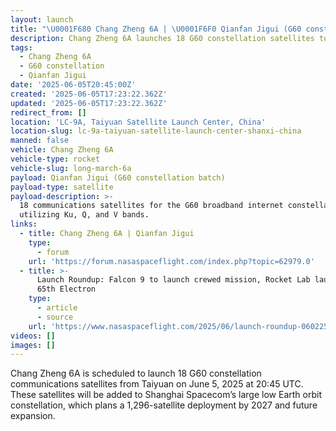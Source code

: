 ```yaml
---
layout: launch
title: "\U0001F680 Chang Zheng 6A | \U0001F6F0 Qianfan Jigui (G60 constellation batch)"
description: Chang Zheng 6A launches 18 G60 constellation satellites to low Earth orbit.
tags:
  - Chang Zheng 6A
  - G60 constellation
  - Qianfan Jigui
date: '2025-06-05T20:45:00Z'
created: '2025-06-05T17:23:22.362Z'
updated: '2025-06-05T17:23:22.362Z'
redirect_from: []
location: 'LC-9A, Taiyuan Satellite Launch Center, China'
location-slug: lc-9a-taiyuan-satellite-launch-center-shanxi-china
manned: false
vehicle: Chang Zheng 6A
vehicle-type: rocket
vehicle-slug: long-march-6a
payload: Qianfan Jigui (G60 constellation batch)
payload-type: satellite
payload-description: >-
  18 communications satellites for the G60 broadband internet constellation,
  utilizing Ku, Q, and V bands.
links:
  - title: Chang Zheng 6A | Qianfan Jigui
    type:
      - forum
    url: 'https://forum.nasaspaceflight.com/index.php?topic=62979.0'
  - title: >-
      Launch Roundup: Falcon 9 to launch crewed mission, Rocket Lab launches
      65th Electron
    type:
      - article
      - source
    url: 'https://www.nasaspaceflight.com/2025/06/launch-roundup-060225/'
videos: []
images: []
---
```

Chang Zheng 6A is scheduled to launch 18 G60 constellation communications satellites from Taiyuan on June 5, 2025 at 20:45 UTC. These satellites will be added to Shanghai Spacecom’s large low Earth orbit constellation, which plans a 1,296-satellite deployment by 2027 and future expansion.
